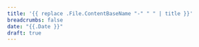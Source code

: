 ```yaml
---
title: '{{ replace .File.ContentBaseName "-" " " | title }}'
breadcrumbs: false
date: "{{.Date }}"
draft: true
---
```

